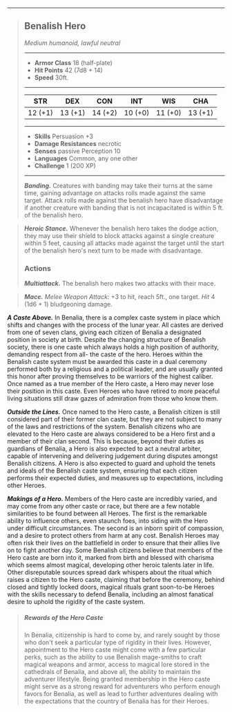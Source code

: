 ___
> ## Benalish Hero
>*Medium humanoid, lawful neutral*
> ___
> - **Armor Class** 18 (half-plate)
> - **Hit Points** 42 (7d8 + 14)
> - **Speed** 30ft.
>___
>|STR|DEX|CON|INT|WIS|CHA|
>|:---:|:---:|:---:|:---:|:---:|:---:|
>|12 (+1)|13 (+1)|14 (+2)|10 (+0)|11 (+0)|13 (+1)|
>___
> - **Skills** Persuasion +3
> - **Damage Resistances** necrotic
> - **Senses** passive Perception 10
> - **Languages** Common, any one other
> - **Challenge** 1 (200 XP)
> ___
> ***Banding.*** Creatures with banding may take their turns at the same time, gaining advantage on attacks rolls made against the same target. Attack rolls made against the benalish hero have disadvantage if another creature with banding that is not incapacitated is within 5 ft. of the benalish hero.

> ***Heroic Stance.*** Whenever the benalish hero takes the dodge action, they may use their shield to block attacks against a single creature within 5 feet, causing all attacks made against the target until the start of the benalish hero's next turn to be made with disadvantage.
> ### Actions
> ***Multiattack.*** The benalish hero makes two attacks with their mace.

> ***Mace.*** *Melee Weapon Attack:* +3 to hit, reach 5ft., one target. *Hit* 4 (1d6 + 1) bludgeoning damage.

***A Caste Above.*** In Benalia, there is a complex caste system in place which shifts and changes with the process of the lunar year. All castes are derived from one of seven clans, giving each citizen of Benalia a designated position in society at birth. Despite the changing structure of Benalish society, there is one caste which always holds a high position of authority, demanding respect from all- the caste of the hero. Heroes within the Benalish caste system must be awarded this caste in a dual ceremony performed both by a religious and a political leader, and are usually granted this honor after proving themselves to be warriors of the highest caliber. Once named as a true member of the Hero caste, a Hero may never lose their position in this caste. Even Heroes who have retired to more peaceful living situations still draw gazes of admiration from those who know them.

***Outside the Lines.*** Once named to the Hero caste, a Benalish citizen is still considered part of their former clan caste, but they are not subject to many of the laws and restrictions of the system. Benalish citizens who are elevated to the Hero caste are always considered to be a Hero first and a member of their clan second. This is because, beyond their duties as guardians of Benalia, a Hero is also expected to act a neutral arbiter, capable of intervening and delivering judgement during disputes amongst Benalish citizens. A Hero is also expected to guard and uphold the tenets and ideals of the Benalish caste system, ensuring that each citizen performs their expected duties, and measures up to expectations, including other Heroes.

***Makings of a Hero.*** Members of the Hero caste are incredibly varied, and may come from any other caste or race, but there are a few notable similarities to be found between all Heroes. The first is the remarkable ability to influence others, even staunch foes, into siding with the Hero under difficult circumstances. The second is an inborn spirit of compassion, and a desire to protect others from harm at any cost. Benalish Heroes may often risk their lives on the battlefield in order to ensure that their allies live on to fight another day. Some Benalish citizens believe that members of the Hero caste are born into it, marked from birth and blessed with charisma which seems almost magical, developing other heroic talents later in life. Other disreputable sources spread dark whispers about the ritual which raises a citizen to the Hero caste, claiming that before the ceremony, behind closed and tightly locked doors, magical rituals grant soon-to-be Heroes with the skills necessary to defend Benalia, including an almost fanatical desire to uphold the rigidity of the caste system.

> ##### Rewards of the Hero Caste
> In Benalia, citizenship is hard to come by, and rarely sought by those who don't seek a particular type of rigidity in their lives. However, appointment to the Hero caste might come with a few particular perks, such as the ability to use Benalish mage-smiths to craft magical weapons and armor, access to magical lore stored in the cathedrals of Benalia, and above all, the ability to maintain the adventurer lifestyle. Being granted membership in the Hero caste might serve as a strong reward for adventurers who perform enough favors for Benalia, as well as lead to further adventures dealing with the expectations that the country of Benalia has for their Heroes.